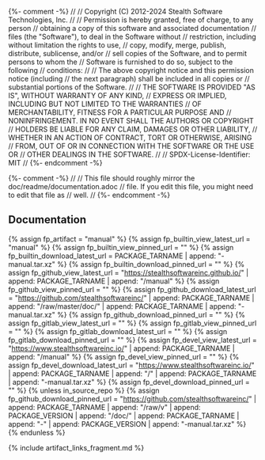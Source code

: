 {%- comment -%}
//
// Copyright (C) 2012-2024 Stealth Software Technologies, Inc.
//
// Permission is hereby granted, free of charge, to any person
// obtaining a copy of this software and associated documentation
// files (the "Software"), to deal in the Software without
// restriction, including without limitation the rights to use,
// copy, modify, merge, publish, distribute, sublicense, and/or
// sell copies of the Software, and to permit persons to whom the
// Software is furnished to do so, subject to the following
// conditions:
//
// The above copyright notice and this permission notice (including
// the next paragraph) shall be included in all copies or
// substantial portions of the Software.
//
// THE SOFTWARE IS PROVIDED "AS IS", WITHOUT WARRANTY OF ANY KIND,
// EXPRESS OR IMPLIED, INCLUDING BUT NOT LIMITED TO THE WARRANTIES
// OF MERCHANTABILITY, FITNESS FOR A PARTICULAR PURPOSE AND
// NONINFRINGEMENT. IN NO EVENT SHALL THE AUTHORS OR COPYRIGHT
// HOLDERS BE LIABLE FOR ANY CLAIM, DAMAGES OR OTHER LIABILITY,
// WHETHER IN AN ACTION OF CONTRACT, TORT OR OTHERWISE, ARISING
// FROM, OUT OF OR IN CONNECTION WITH THE SOFTWARE OR THE USE OR
// OTHER DEALINGS IN THE SOFTWARE.
//
// SPDX-License-Identifier: MIT
//
{%- endcomment -%}

{%- comment -%}
//
// This file should roughly mirror the doc/readme/documentation.adoc
// file. If you edit this file, you might need to edit that file as
// well.
//
{%- endcomment -%}

## Documentation

{% assign fp_artifact = "manual" %}
{% assign fp_builtin_view_latest_url = "manual" %}
{% assign fp_builtin_view_pinned_url = "" %}
{% assign fp_builtin_download_latest_url = PACKAGE_TARNAME | append: "-manual.tar.xz" %}
{% assign fp_builtin_download_pinned_url = "" %}
{% assign fp_github_view_latest_url = "https://stealthsoftwareinc.github.io/" | append: PACKAGE_TARNAME | append: "/manual" %}
{% assign fp_github_view_pinned_url = "" %}
{% assign fp_github_download_latest_url = "https://github.com/stealthsoftwareinc/" | append: PACKAGE_TARNAME | append: "/raw/master/doc/" | append: PACKAGE_TARNAME | append: "-manual.tar.xz" %}
{% assign fp_github_download_pinned_url = "" %}
{% assign fp_gitlab_view_latest_url = "" %}
{% assign fp_gitlab_view_pinned_url = "" %}
{% assign fp_gitlab_download_latest_url = "" %}
{% assign fp_gitlab_download_pinned_url = "" %}
{% assign fp_devel_view_latest_url = "https://www.stealthsoftwareinc.io/" | append: PACKAGE_TARNAME | append: "/manual" %}
{% assign fp_devel_view_pinned_url = "" %}
{% assign fp_devel_download_latest_url = "https://www.stealthsoftwareinc.io/" | append: PACKAGE_TARNAME | append: "/" | append: PACKAGE_TARNAME | append: "-manual.tar.xz" %}
{% assign fp_devel_download_pinned_url = "" %}
{% unless in_source_repo %}
{% assign fp_github_download_pinned_url = "https://github.com/stealthsoftwareinc/" | append: PACKAGE_TARNAME | append: "/raw/v" | append: PACKAGE_VERSION | append: "/doc/" | append: PACKAGE_TARNAME | append: "-" | append: PACKAGE_VERSION | append: "-manual.tar.xz" %}
{% endunless %}

{% include artifact_links_fragment.md %}
